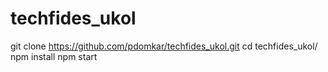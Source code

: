 # techfides_ukol
git clone https://github.com/pdomkar/techfides_ukol.git
cd techfides_ukol/
npm install
npm start
